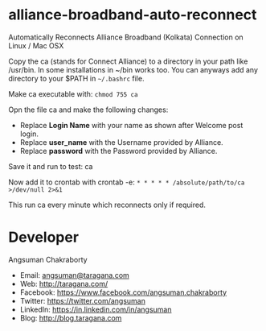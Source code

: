 # alliance-broadband-auto-reconnect
Automatically Reconnects Alliance Broadband (Kolkata) Connection on Linux / Mac OSX

Copy the ca (stands for Connect Alliance) to a directory in your path like /usr/bin. In some installations in ~/bin works too. You can anyways add any directory to your $PATH in `~/.bashrc` file.

Make ca executable with:
`chmod 755 ca`

Opn the file ca and make the following changes:
- Replace **Login Name** with your name as shown after Welcome post login.
- Replace **user_name** with the Username provided by Alliance. 
- Replace **password** with the Password provided by Alliance.

Save it and run to test:
ca

Now add it to crontab with crontab -e:
`* * * * * /absolute/path/to/ca >/dev/null 2>&1`

This run ca every minute which reconnects only if required.

# Developer
Angsuman Chakraborty
- Email: angsuman@taragana.com
- Web:      http://taragana.com/
- Facebook: https://www.facebook.com/angsuman.chakraborty
- Twitter:  https://twitter.com/angsuman
- LinkedIn: https://in.linkedin.com/in/angsuman
- Blog:     http://blog.taragana.com


